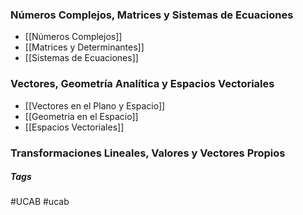 ### Números Complejos, Matrices y Sistemas de Ecuaciones

- [[Números Complejos]]
- [[Matrices y Determinantes]]
- [[Sistemas de Ecuaciones]]

### Vectores, Geometría Analítica y Espacios Vectoriales

- [[Vectores en el Plano y Espacio]]
- [[Geometria en el Espacio]]
- [[Espacios Vectoriales]]

### Transformaciones Lineales, Valores y Vectores Propios



##### Tags

#UCAB #ucab

